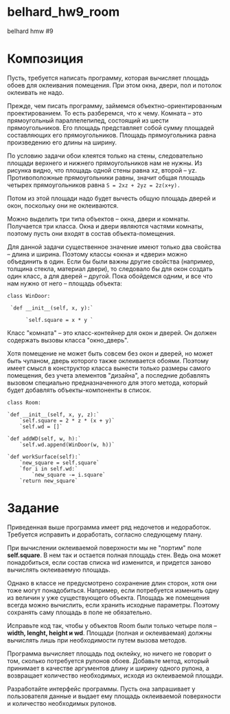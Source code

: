 # belhard_hw9_room
belhard hmw #9
# Композиция

Пусть, требуется написать программу, которая вычисляет площадь обоев для оклеивания помещения. При этом окна, двери, пол и потолок оклеивать не надо.

Прежде, чем писать программу, займемся объектно-ориентированным проектированием. То есть разберемся, что к чему. Комната – это прямоугольный параллелепипед, состоящий из шести прямоугольников. Его площадь представляет собой сумму площадей составляющих его прямоугольников. Площадь прямоугольника равна произведению его длины на ширину.


По условию задачи обои клеятся только на стены, следовательно площади верхнего и нижнего прямоугольников нам не нужны. Из рисунка видно, что площадь одной стены равна xz, второй – уz. Противоположные прямоугольники равны, значит общая площадь четырех прямоугольников равна 
`S = 2xz + 2уz = 2z(x+y). `

Потом из этой площади надо будет вычесть общую площадь дверей и окон, поскольку они не оклеиваются.

Можно выделить три типа объектов – окна, двери и комнаты. Получается три класса. Окна и двери являются частями комнаты, поэтому пусть они входят в состав объекта-помещения.



Для данной задачи существенное значение имеют только два свойства – длина и ширина. Поэтому классы «окна» и «двери» можно объединить в один. Если бы были важны другие свойства (например, толщина стекла, материал двери), то следовало бы для окон создать один класс, а для дверей – другой. Пока обойдемся одним, и все что нам нужно от него – площадь объекта:


`class WinDoor:`

     `def __init__(self, x, y):`

          `self.square = x * y `


Класс "комната" – это класс-контейнер для окон и дверей. Он должен содержать вызовы класса "окно_дверь".

Хотя помещение не может быть совсем без окон и дверей, но может быть чуланом, дверь которого также оклеивается обоями. Поэтому имеет смысл в конструктор класса вынести только размеры самого помещения, без учета элементов "дизайна", а последние добавлять вызовом специально предназначенного для этого метода, который будет добавлять объекты-компоненты в список.

`class Room:`

    `def __init__(self, x, y, z):`
        `self.square = 2 * z * (x + y)`
        `self.wd = []`

    `def addWD(self, w, h):`
        `self.wd.append(WinDoor(w, h))`
        
    `def workSurface(self):`
        `new_square = self.square`
        `for i in self.wd:`
            `new_square -= i.square`
        `return new_square`

# Задание
Приведенная выше программа имеет ряд недочетов и недоработок. Требуется исправить и доработать, согласно следующему плану.

При вычислении оклеиваемой поверхности мы не "портим" поле **self.square**. В нем так и остается полная площадь стен. Ведь она может понадобиться, если состав списка wd изменится, и придется заново вычислять оклеиваемую площадь.

Однако в классе не предусмотрено сохранение длин сторон, хотя они тоже могут понадобиться. Например, если потребуется изменить одну из величин у уже существующего объекта. Площадь же помещения всегда можно вычислить, если хранить исходные параметры. Поэтому сохранять саму площадь в поле не обязательно.

Исправьте код так, чтобы у объектов Room были только четыре поля – **width, lenght, height и wd**. Площади (полная и оклеиваемая) должны вычислять лишь при необходимости путем вызова методов.

Программа вычисляет площадь под оклейку, но ничего не говорит о том, сколько потребуется рулонов обоев. Добавьте метод, который принимает в качестве аргументов длину и ширину одного рулона, а возвращает количество необходимых, исходя из оклеиваемой площади.

Разработайте интерфейс программы. Пусть она запрашивает у пользователя данные и выдает ему площадь оклеиваемой поверхности и количество необходимых рулонов.
